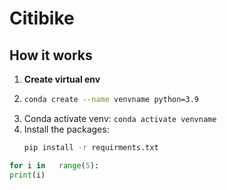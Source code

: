# Citibike
## How it works

1.  **Create virtual env**
2.  ```bash
    conda create --name venvname python=3.9
    ```
5. Conda activate venv: `conda activate venvname`
6. Install the packages:
   ```bash
   pip install -r requirments.txt
   ```

```python
for i in   range(5):
print(i)
```
